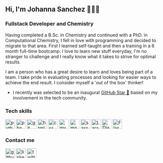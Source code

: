 ## Hi, I'm Johanna Sanchez 👩🏻‍💻 
### Fullstack Developer and Chemistry

Having completed a B.Sc. in Chemistry and continued with a  PhD. in Computational Chemistry,  I fell in love with programming and decided to migrate to that area. First I learned self-taught and then a training in a 6 month full-time bootcamp. I love to learn new stuff everyday, I'm no stranger to challenge and I really know what it takes to strive for optimal results.

I am a person who has a great desire to learn  and loves being part of a team. I take pride in evaluating processes and looking for easier ways to achieve the end result. I consider myself a 'out of the box' thinker!

* I recently was selected to be an inaugural <a href="https://stars.github.com/">GitHub Star 🌟</a> based on my involvement in the tech community.

<!--
**EllaQuimica/EllaQuimica** is a ✨ _special_ ✨ repository because its `README.md` (this file) appears on your GitHub profile.

Here are some ideas to get you started:

- 🔭 I’m currently working on ...
- 🌱 I’m currently learning ...
- 👯 I’m looking to collaborate on ...
- 🤔 I’m looking for help with ...
- 💬 Ask me about ...
- 📫 How to reach me: ...
- 😄 Pronouns: ...
- ⚡ Fun fact: ...
-->



### Tech skills
<p align="left">
<img src="https://cdn.jsdelivr.net/npm/simple-icons@3.0.1/icons/python.svg" alt="python" width="30" height="30" style="fill: grey;"/> 
<img src="https://cdn.jsdelivr.net/npm/simple-icons@3.0.1/icons/php.svg" alt="php" width="30" height="30" style="fill: grey;"/>
<img src="https://cdn.jsdelivr.net/npm/simple-icons@3.0.1/icons/git.svg" alt="git" width="30" height="30" style="fill: grey;"/> 
<img src="https://cdn.jsdelivr.net/npm/simple-icons@3.0.1/icons/html5.svg" alt="html5" width="30" height="30" style="fill: grey;"/>  
<img src="https://cdn.jsdelivr.net/npm/simple-icons@3.0.1/icons/css3.svg" alt="css" width="30" height="30" style="fill: grey;"/> 
<img src="https://cdn.jsdelivr.net/npm/simple-icons@3.0.1/icons/mysql.svg" alt="mysql" width="30" height="30" style="fill: grey;"/> 
<img src="https://cdn.jsdelivr.net/npm/simple-icons@3.0.1/icons/mongodb.svg" alt="mongodb" width="30" height="30" style="fill: grey;"/> 
<img src="https://cdn.jsdelivr.net/npm/simple-icons@3.0.1/icons/sass.svg" alt="sass" width="30" height="30" style="fill: grey;"/>
<img src="https://cdn.jsdelivr.net/npm/simple-icons@3.0.1/icons/laravel.svg" alt="Laravel" width="30" height="30" style="fill: grey;"/> 
<img src="https://cdn.jsdelivr.net/npm/simple-icons@3.0.1/icons/django.svg" alt="Django" width="30" height="30" style="fill: grey;"/>
<img src="https://cdn.jsdelivr.net/npm/simple-icons@3.0.1/icons/flask.svg" alt="Flask" width="30" height="30" style="fill: grey;"/>
</p>


### Contact me 
[<img src='https://cdn.jsdelivr.net/npm/simple-icons@3.0.1/icons/github.svg' alt='github' height='30'>](https://github.com/EllaQuimica)     [<img src='https://cdn.jsdelivr.net/npm/simple-icons@3.0.1/icons/linkedin.svg' alt='linkedin' height='30'>](https://www.linkedin.com/in/johanna-sanchez-vallejo/)   [<img src='https://cdn.jsdelivr.net/npm/simple-icons@3.0.1/icons/twitter.svg' alt='twitter' height='30'>](https://twitter.com/EllaQuimica) 
